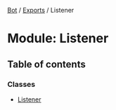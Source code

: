 [Bot](../README.md) / [Exports](../modules.md) / Listener

# Module: Listener

## Table of contents

### Classes

- [Listener](../classes/Listener.Listener.md)
